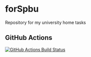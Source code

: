 # forSpbu
Repository for my university home tasks

GitHub Actions
------------- 
[![GitHub Actions Build Status](https://github.com/ignatsergeev/forSpbu/actions/workflows/ci.yml/badge.svg)](https://github.com/ignatsergeev/forSpbu/actions/workflows/ci.yml)